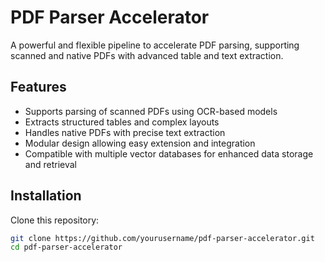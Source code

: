 # PDF Parser Accelerator

A powerful and flexible pipeline to accelerate PDF parsing, supporting scanned and native PDFs with advanced table and text extraction.

## Features

- Supports parsing of scanned PDFs using OCR-based models
- Extracts structured tables and complex layouts
- Handles native PDFs with precise text extraction
- Modular design allowing easy extension and integration
- Compatible with multiple vector databases for enhanced data storage and retrieval

## Installation

Clone this repository:

```bash
git clone https://github.com/yourusername/pdf-parser-accelerator.git
cd pdf-parser-accelerator
